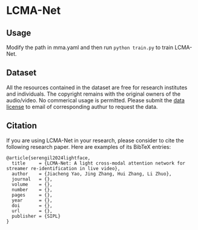 # LCMA-Net

## Usage
Modify the path in mma.yaml and then run `python train.py` to train LCMA-Net.

## Dataset
All the resources contained in the dataset are free for research institutes and individuals. The copyright remains with the original owners of the audio/video.
No commerical usage is permitted.
Please submit the [data license](DATA_LICENSE.md) to email of corresponding authur to request the data.

## Citation
If you are using LCMA-Net in your research, please consider to cite the following research paper. Here are examples of its BibTeX entries:
```
@article{serengil2024lightface,
  title     = {LCMA-Net: A light cross-modal attention network for streamer re-identification in live video},
  author    = {Jiacheng Yao, Jing Zhang, Hui Zhang, Li Zhuo},
  journal   = {},
  volume    = {},
  number    = {},
  pages     = {},
  year      = {},
  doi       = {},
  url       = {},
  publisher = {SIPL}
}
```
